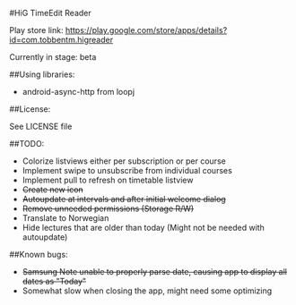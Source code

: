 #HiG TimeEdit Reader

Play store link: https://play.google.com/store/apps/details?id=com.tobbentm.higreader

Currently in stage: beta


##Using libraries:

* android-async-http from loopj

##License:

See LICENSE file

##TODO:

* Colorize listviews either per subscription or per course
* Implement swipe to unsubscribe from individual courses
* Implement pull to refresh on timetable listview
* ~~Create new icon~~
* ~~Autoupdate at intervals and after initial welcome dialog~~
* ~~Remove unneeded permissions (Storage R/W)~~
* Translate to Norwegian
* Hide lectures that are older than today (Might not be needed with autoupdate)

##Known bugs:

* ~~Samsung Note unable to properly parse date, causing app to display all dates as "Today"~~
* Somewhat slow when closing the app, might need some optimizing